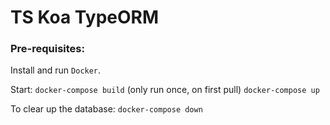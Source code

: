 # TS Koa TypeORM

### Pre-requisites:

Install and run `Docker`.

Start:
`docker-compose build` (only run once, on first pull)
`docker-compose up`

To clear up the database:
`docker-compose down`
